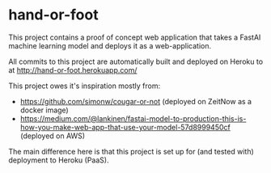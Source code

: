 # hand-or-foot

This project contains a proof of concept web application that takes a FastAI machine learning model and deploys it as a web-application.

All commits to this project are automatically built and deployed on Heroku to at http://hand-or-foot.herokuapp.com/

This project owes it's inspiration mostly from:
* https://github.com/simonw/cougar-or-not (deployed on ZeitNow as a docker image)
* https://medium.com/@lankinen/fastai-model-to-production-this-is-how-you-make-web-app-that-use-your-model-57d8999450cf (deployed on AWS)

The main difference here is that this project is set up for (and tested with) deployment to Heroku (PaaS).
